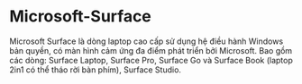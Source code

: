 # Microsoft-Surface
Microsoft Surface là dòng laptop cao cấp sử dụng hệ điều hành Windows bản quyền, có màn hình cảm ứng đa điểm phát triển bởi Microsoft. Bao gồm các dòng: Surface Laptop, Surface Pro, Surface Go và Surface Book (laptop 2in1 có thể tháo rời bàn phím), Surface Studio.

